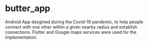 # butter_app

Android App desgined during the Covid-19 pandemic, to help people connect with one other within a given nearby radius and establish connections. Flutter and Google maps services were used for the implementation.


